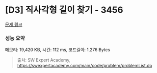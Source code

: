 # [D3] 직사각형 길이 찾기 - 3456 

[문제 링크](https://swexpertacademy.com/main/code/problem/problemDetail.do?contestProbId=AWFPmsqqALwDFAV0) 

### 성능 요약

메모리: 19,420 KB, 시간: 112 ms, 코드길이: 1,276 Bytes



> 출처: SW Expert Academy, https://swexpertacademy.com/main/code/problem/problemList.do